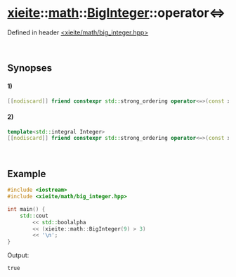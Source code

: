 # [xieite](../../../../../xieite.md)\:\:[math](../../../../../math.md)\:\:[BigInteger<Datum>](../../../../big_integer.md)\:\:operator\<=\>
Defined in header [<xieite/math/big_integer.hpp>](../../../../../../../include/xieite/math/big_integer.hpp)

&nbsp;

## Synopses
#### 1)
```cpp
[[nodiscard]] friend constexpr std::strong_ordering operator<=>(const xieite::math::BigInteger<Datum>& leftComparand, const xieite::math::BigInteger<Datum>& rightComparand) noexcept;
```
#### 2)
```cpp
template<std::integral Integer>
[[nodiscard]] friend constexpr std::strong_ordering operator<=>(const xieite::math::BigInteger<Datum>& leftComparand, const Integer rightComparand) noexcept;
```

&nbsp;

## Example
```cpp
#include <iostream>
#include <xieite/math/big_integer.hpp>

int main() {
    std::cout
        << std::boolalpha
        << (xieite::math::BigInteger(9) > 3)
        << '\n';
}
```
Output:
```
true
```
